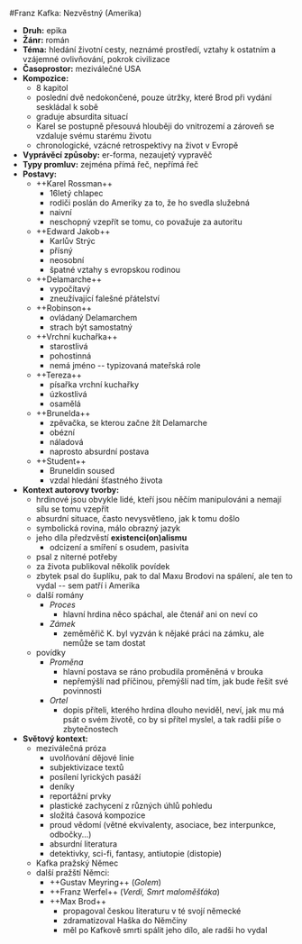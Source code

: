 #Franz Kafka: Nezvěstný (Amerika)

- __Druh:__ epika
- __Žánr:__ román
- __Téma:__ hledání životní cesty, neznámé prostředí, vztahy k ostatním a vzájemné ovlivňování, pokrok civilizace
- __Časoprostor:__ meziválečné USA
- __Kompozice:__
	- 8 kapitol
	- poslední dvě nedokončené, pouze útržky, které Brod při vydání seskládal k sobě
	- graduje absurdita situací
	- Karel se postupně přesouvá hlouběji do vnitrozemí a zároveň se vzdaluje svému starému životu
	- chronologické, vzácné retrospektivy na život v Evropě
- __Vyprávěcí způsoby:__ er-forma, nezaujetý vypravěč
- __Typy promluv:__ zejména přímá řeč, nepřímá řeč
- __Postavy:__
	- ++Karel Rossman++
		- 16letý chlapec
		- rodiči poslán do Ameriky za to, že ho svedla služebná
		- naivní
		- neschopný vzepřít se tomu, co považuje za autoritu
	- ++Edward Jakob++
		- Karlův Strýc
		- přísný
		- neosobní
		- špatné vztahy s evropskou rodinou
	- ++Delamarche++
		- vypočítavý
		- zneužívající falešné přátelství
	- ++Robinson++
		- ovládaný Delamarchem
		- strach být samostatný
	- ++Vrchní kuchařka++
		- starostlivá
		- pohostinná
		- nemá jméno -- typizovaná mateřská role
	- ++Tereza++
		- písařka vrchní kuchařky
		- úzkostlivá
		- osamělá
	- ++Brunelda++
		- zpěvačka, se kterou začne žít Delamarche
		- obézní
		- náladová
		- naprosto absurdní postava
	- ++Student++
		- Bruneldin soused
		- vzdal hledání šťastného života
- __Kontext autorovy tvorby:__
	- hrdinové jsou obvykle lidé, kteří jsou něčím manipulováni a nemají sílu se tomu vzepřít
	- absurdní situace, často nevysvětleno, jak k tomu došlo
	- symbolická rovina, málo obrazný jazyk
	- jeho díla předzvěstí __existenci(on)alismu__
		- odcizení a smíření s osudem, pasivita
	- psal z niterné potřeby
	- za života publikoval několik povídek
	- zbytek psal do šuplíku, pak to dal Maxu Brodovi na spálení, ale ten to vydal -- sem patří i Amerika
	- další romány
		- _Proces_
			- hlavní hrdina něco spáchal, ale čtenář ani on neví co
		- _Zámek_ 
			- zeměměřič K. byl vyzván k nějaké práci na zámku, ale nemůže se tam dostat
	- povídky
		- _Proměna_
			- hlavní postava se ráno probudila proměněná v brouka
			- nepřemýšlí nad příčinou, přemýšlí nad tím, jak bude řešit své povinnosti
		- _Ortel_
			- dopis příteli, kterého hrdina dlouho neviděl, neví, jak mu má psát o svém životě, co by si přítel myslel, a tak radši píše o zbytečnostech
- __Světový kontext:__
	- meziválečná próza
		- uvolňování dějové linie
		- subjektivizace textů
		- posílení lyrických pasáží
		- deníky
		- reportážní prvky
		- plastické zachycení z různých úhlů pohledu
		- složitá časová kompozice
		- proud vědomí (větné ekvivalenty, asociace, bez interpunkce, odbočky...)
		- absurdní literatura
		- detektivky, sci-fi, fantasy, antiutopie (distopie) 
	- Kafka pražský Němec
	- další pražští Němci:
		- ++Gustav Meyring++ (_Golem_)
		- ++Franz Werfel++ (_Verdi, Smrt maloměšťáka_)
		- ++Max Brod++
			- propagoval českou literaturu v té svojí německé
			- zdramatizoval Haška do Němčiny
			- měl po Kafkově smrti spálit jeho dílo, ale radši ho vydal